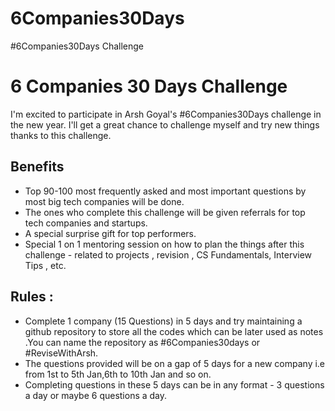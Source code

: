 # 6Companies30Days
#6Companies30Days Challenge 
# 6 Companies 30 Days Challenge

I'm excited to participate in Arsh Goyal's #6Companies30Days challenge in the new year. I'll get a great chance to challenge myself and try new things thanks to this challenge. 

## Benefits

- Top 90-100 most frequently asked and most important questions by most big tech companies will be done.
- The ones who complete this challenge will be given referrals for top tech companies and startups.
- A special surprise gift for top performers.
- Special 1 on 1 mentoring session on how to plan the things after this challenge - related to projects , revision , CS Fundamentals, Interview Tips , etc.


## Rules :
- Complete 1 company (15 Questions) in 5 days and try maintaining a github repository to store all the codes which can be later used as notes .You can name the repository as #6Companies30days or #ReviseWithArsh.
- The questions provided will be on a gap of 5 days for a new company i.e from 1st to 5th Jan,6th to 10th Jan and so on.
- Completing questions in these 5 days can be in any format - 3 questions a day or     maybe 6 questions a day.
